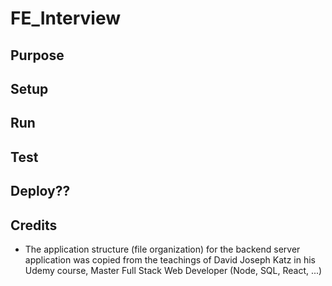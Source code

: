 # FE_Interview

## Purpose

## Setup

## Run

## Test

## Deploy??

## Credits

* The application structure (file organization) for the backend server application was copied from the teachings of David Joseph Katz in his Udemy course, Master Full Stack Web Developer (Node, SQL, React, ...)